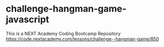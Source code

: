 # challenge-hangman-game-javascript
This is a NEXT Academy Coding Bootcamp Repository https://code.nextacademy.com/lessons/challenge--hangman-game/850
